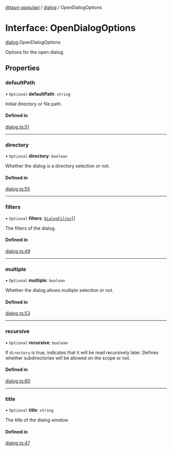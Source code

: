[@tauri-apps/api](../README.md) / [dialog](../modules/dialog.md) / OpenDialogOptions

# Interface: OpenDialogOptions

[dialog](../modules/dialog.md).OpenDialogOptions

Options for the open dialog.

## Properties

### defaultPath

• `Optional` **defaultPath**: `string`

Initial directory or file path.

#### Defined in

[dialog.ts:51](https://github.com/tauri-apps/tauri/blob/2c040ea/tooling/api/src/dialog.ts#L51)

___

### directory

• `Optional` **directory**: `boolean`

Whether the dialog is a directory selection or not.

#### Defined in

[dialog.ts:55](https://github.com/tauri-apps/tauri/blob/2c040ea/tooling/api/src/dialog.ts#L55)

___

### filters

• `Optional` **filters**: [`DialogFilter`](dialog.DialogFilter.md)[]

The filters of the dialog.

#### Defined in

[dialog.ts:49](https://github.com/tauri-apps/tauri/blob/2c040ea/tooling/api/src/dialog.ts#L49)

___

### multiple

• `Optional` **multiple**: `boolean`

Whether the dialog allows multiple selection or not.

#### Defined in

[dialog.ts:53](https://github.com/tauri-apps/tauri/blob/2c040ea/tooling/api/src/dialog.ts#L53)

___

### recursive

• `Optional` **recursive**: `boolean`

If `directory` is true, indicates that it will be read recursively later.
Defines whether subdirectories will be allowed on the scope or not.

#### Defined in

[dialog.ts:60](https://github.com/tauri-apps/tauri/blob/2c040ea/tooling/api/src/dialog.ts#L60)

___

### title

• `Optional` **title**: `string`

The title of the dialog window.

#### Defined in

[dialog.ts:47](https://github.com/tauri-apps/tauri/blob/2c040ea/tooling/api/src/dialog.ts#L47)
